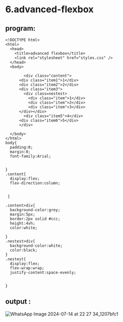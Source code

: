 # 6.advanced-flexbox
## program:
```
<!DOCTYPE html>
<html>
  <head>
    <title>advanced flexbox</title>
    <link rel="stylesheet" href="styles.css" />
  </head>
  <body>
    
        <div class="content">
      <div class="item1">1</div>
      <div class="item2">2</div>
      <div class="item3">
        <div class=nestest>
          <div class="item">1</div>
          <div class="item">2</div>
          <div class="item">3</div>
      </div></div>
        <div class="item5">4</div>
      <div class="item6">5</div>
      </div>
      
  </body>
</html>
body{
  padding:0;
  margin:0;
  font-family:Arial;
  
  
}
.content{
  display:flex;
  flex-direction:column;

 
 }
 
.content>div{
  background-color:grey;
  margin:5px;
  border:2px solid #ccc;
  height:4vh;
  color:white;
  
}
.nestest>div{
  background-color:white;
  color:black;
}
.nestest{
  display:flex;
  flex-wrap:wrap;
  justify-content:space-evenly;

  
}
```
## output :
![WhatsApp Image 2024-07-14 at 22 27 34_1207bfc1](https://github.com/user-attachments/assets/96961041-77ef-485e-be50-e68d5369903c)

 
